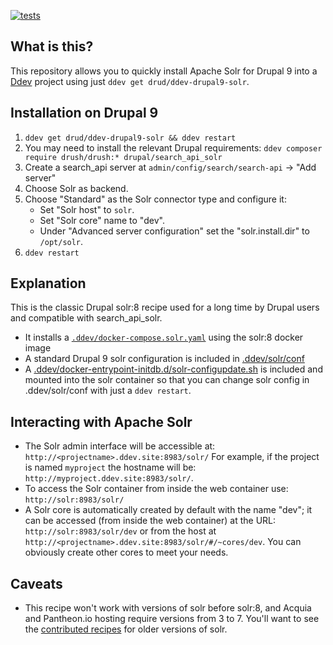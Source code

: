 [![tests](https://github.com/drud/ddev-drupal9-solr/actions/workflows/tests.yml/badge.svg)](https://github.com/drud/ddev-drupal9-solr/actions/workflows/tests.yml)

## What is this?

This repository allows you to quickly install Apache Solr for Drupal 9 into a [Ddev](https://ddev.readthedocs.io) project using just `ddev get drud/ddev-drupal9-solr`.

## Installation on Drupal 9

1. `ddev get drud/ddev-drupal9-solr && ddev restart`
1. You may need to install the relevant Drupal requirements: `ddev composer require drush/drush:* drupal/search_api_solr`
1. Create a search_api server at `admin/config/search/search-api` -> "Add server"
1. Choose Solr as backend.
1. Choose "Standard" as the Solr connector type and configure it:
   * Set "Solr host" to `solr`.
   * Set "Solr core" name to "dev".
   * Under "Advanced server configuration" set the "solr.install.dir" to `/opt/solr`.
1. `ddev restart`

## Explanation

This is the classic Drupal solr:8 recipe used for a long time by Drupal users and compatible with search_api_solr. 

* It installs a [`.ddev/docker-compose.solr.yaml`](docker-compose.solr.yaml) using the solr:8 docker image
* A standard Drupal 9 solr configuration is included in [.ddev/solr/conf](.ddev/solr/conf)
* A [.ddev/docker-entrypoint-initdb.d/solr-configupdate.sh](solr/docker-entrypoint-initdb.d/solr-configupdate.sh) is included and mounted into the solr container so that you can change solr config in .ddev/solr/conf with just a `ddev restart`.

## Interacting with Apache Solr

* The Solr admin interface will be accessible at: `http://<projectname>.ddev.site:8983/solr/` For example, if the project is named `myproject` the hostname will be: `http://myproject.ddev.site:8983/solr/`.
* To access the Solr container from inside the web container use: `http://solr:8983/solr/`
* A Solr core is automatically created by default with the name "dev"; it can be accessed (from inside the web container) at the URL: `http://solr:8983/solr/dev` or from the host at `http://<projectname>.ddev.site:8983/solr/#/~cores/dev`. You can obviously create other cores to meet your needs.

## Caveats
* This recipe won't work with versions of solr before solr:8, and Acquia and Pantheon.io hosting require versions from 3 to 7. You'll want to see the [contributed recipes](https://github.com/drud/ddev-contrib) for older versions of solr.

